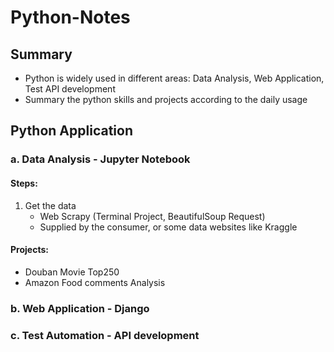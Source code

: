 # Python-Notes

## Summary
- Python is widely used in different areas: Data Analysis, Web Application, Test API development
- Summary the python skills and projects according to the daily usage


## Python Application
### a. Data Analysis - Jupyter Notebook
#### Steps:
1. Get the data
   - Web Scrapy (Terminal Project, BeautifulSoup Request)
   - Supplied by the consumer, or some data websites like Kraggle
#### Projects:
- Douban Movie Top250 
- Amazon Food comments Analysis
### b. Web Application - Django
### c. Test Automation - API development

